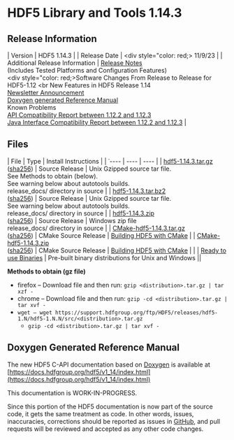 # HDF5 Library and Tools 1.14.3

## Release Information

| Version | HDF5 1.14.3 |
| Release Date | <div style="color: red;> 11/9/23 </div>|
| Additional Release Information | [Release Notes](https://github.com/HDFGroup/hdf5/blob/hdf5_1_14_3/release_docs/RELEASE.txt) <br>(Includes Tested Platforms and Configuration Features) <br> <div style="color: red;>Software Changes From Release to Release for HDF5-1.12 <br New Features in HDF5 Release 1.14 </div> <br> [Newsletter Announcement](https://www.hdfgroup.org/2023/10/release-of-hdf5-1-14-3-library-and-tools-newsletter-199/) <br> [Doxygen generated Reference Manual](https://docs.hdfgroup.org/hdf5/v1_14/index.html) <br> Known Problems <br> [API Compatibility Report between 1.12.2 and 1.12.3]([html/ADGuide/Compatibility_Report/hdf5-1.12.2-vs-hdf5-1.12.3-interface_compatibility_report.html](https://github.com/HDFGroup/hdf5doc/blob/master/html/ADGuide/Compatibility_Report/hdf5-1.12.2-vs-hdf5-1.12.3-interface_compatibility_report.html))  <br> [Java Interface Compatibility Report between 1.12.2 and 1.12.3](https://github.com/HDFGroup/hdf5doc/blob/master/html/ADGuide/Compatibility_Report/hdf5-1.12.2-vs-hdf5-1.12.3-java-interface_compatibility_report.html) |

## Files 
  
| File | Type | Install Instructions |
| ˙---- | ---- | ---- | 
| [hdf5-1.14.3.tar.gz](https://hdf-wordpress-1.s3.amazonaws.com/wp-content/uploads/manual/HDF5/HDF5_1_14_3/src/hdf5-1.14.3.tar.gz) <br>([sha256](https://hdf-wordpress-1.s3.amazonaws.com/wp-content/uploads/manual/HDF5/HDF5_1_14_3/src/hdf5-1.14.3.tar.gz.sha256)) | Source Release | Unix Gzipped source tar file. <br>See Methods to obtain (below).<br>See warning below about autotools builds. <br> release_docs/ directory in source | 
| [hdf5-1.14.3.tar.bz2](https://hdf-wordpress-1.s3.amazonaws.com/wp-content/uploads/manual/HDF5/HDF5_1_14_3/src/hdf5-1.14.3.tar.bz2.sha256) <br> ([sha256](https://hdf-wordpress-1.s3.amazonaws.com/wp-content/uploads/manual/HDF5/HDF5_1_14_3/src/hdf5-1.14.3.tar.bz2.sha256)) |  Source Release | Unix Gzipped source tar file. <br>See warning below about autotools builds. <br> release_docs/ directory in source |
| [hdf5-1.14.3.zip](https://hdf-wordpress-1.s3.amazonaws.com/wp-content/uploads/manual/HDF5/HDF5_1_14_3/src/hdf5-1.14.3.zip) <br> ([sha256](https://hdf-wordpress-1.s3.amazonaws.com/wp-content/uploads/manual/HDF5/HDF5_1_14_3/src/hdf5-1.14.3.zip.sha256)) |  Source Release | Windows zip file <br> release_docs/ directory in source | 
| [CMake-hdf5-1.14.3.tar.gz](https://hdf-wordpress-1.s3.amazonaws.com/wp-content/uploads/manual/HDF5/HDF5_1_14_3/src/CMake-hdf5-1.14.3.tar.gz) <br> ([sha256](https://hdf-wordpress-1.s3.amazonaws.com/wp-content/uploads/manual/HDF5/HDF5_1_14_3/src/CMake-hdf5-1.14.3.tar.gz.sha256)) | CMake Source Release | [Building HDF5 with CMake](https://raw.githubusercontent.com/HDFGroup/hdf5/hdf5_1_14_3/release_docs/INSTALL_CMake.txt) |
| [CMake-hdf5-1.14.3.zip](https://hdf-wordpress-1.s3.amazonaws.com/wp-content/uploads/manual/HDF5/HDF5_1_14_3/src/CMake-hdf5-1.14.3.zip) <br> ([sha256](https://hdf-wordpress-1.s3.amazonaws.com/wp-content/uploads/manual/HDF5/HDF5_1_14_3/src/CMake-hdf5-1.14.3.zip.sha256)) | CMake Source Release | [Building HDF5 with CMake](https://raw.githubusercontent.com/HDFGroup/hdf5/hdf5_1_14_3/release_docs/INSTALL_CMake.txt) |  |
| [Ready to use Binaries](https://support.hdfgroup.org/ftp/HDF5/releases/hdf5-1.12/hdf5-1.14.3/bin/) | Pre-built binary distributions for Unix and Windows ||


**Methods to obtain  (gz file)**
* firefox – Download file and then run:  `gzip <distribution>.tar.gz | tar xzf -`
* chrome –  Download file and then run:  `gzip -cd <distribution>.tar.gz | tar xvf -`
* `wget – wget https://support.hdfgroup.org/ftp/HDF5/releases/hdf5-1.N/hdf5-1.N.N/src/<distribution>.tar.gz`
  * `gzip -cd <distribution>.tar.gz | tar xvf -`

## Doxygen Generated Reference Manual         

The new HDF5 C-API documentation based on [Doxygen](https://www.doxygen.nl/index.html) is available at
      [https://docs.hdfgroup.org/hdf5/v1_14/index.html](https://docs.hdfgroup.org/hdf5/v1_14/index.html)

This documentation is WORK-IN-PROGRESS. 

Since this portion of the HDF5 documentation is now part of the source code, it gets the same treatment as code. In other words, issues, inaccuracies, corrections should be reported as issues in [GitHub](https://github.com/HDFGroup/hdf5/issues), and pull requests will be reviewed and accepted as any other code changes.
